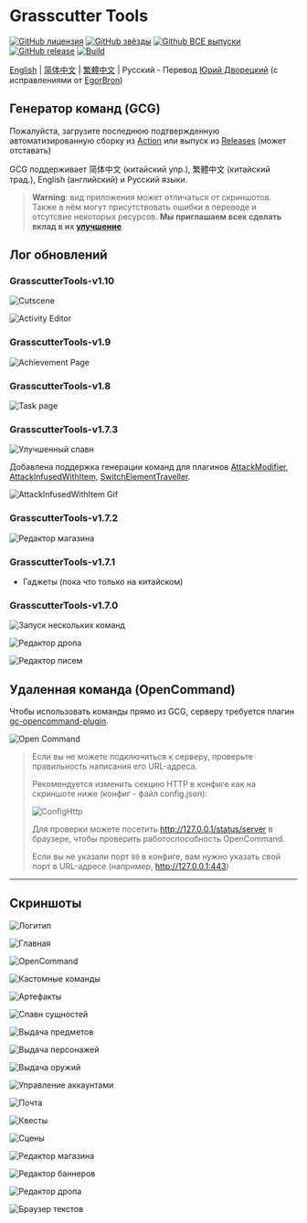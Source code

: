 # Grasscutter Tools

[![GitHub лицензия](https://img.shields.io/github/license/jie65535/GrasscutterCommandGenerator)](https://github.com/jie65535/GrasscutterCommandGenerator/blob/main/LICENSE)
[![GitHub звёзды](https://img.shields.io/github/stars/jie65535/GrasscutterCommandGenerator)](https://github.com/jie65535/GrasscutterCommandGenerator/stargazers)
[![Github ВСЕ выпуски](https://img.shields.io/github/downloads/jie65535/GrasscutterCommandGenerator/total.svg)](https://github.com/jie65535/GrasscutterCommandGenerator/releases)
[![GitHub release](https://img.shields.io/github/v/release/jie65535/GrasscutterCommandGenerator)](https://github.com/jie65535/GrasscutterCommandGenerator/releases/latest)
[![Build](https://github.com/jie65535/GrasscutterCommandGenerator/actions/workflows/build.yml/badge.svg)](https://github.com/jie65535/GrasscutterCommandGenerator/actions/workflows/build.yml)

[English](README.md) | [简体中文](README_zh-cn.md) | [繁體中文](README_zh-tw.md) | Русский - Перевод [Юрий Дворецкий](https://github.com/yurikenjx) (с исправлениями от [EgorBron](https://github.com/EgorBron)) 

## Генератор команд (GCG)

Пожалуйста, загрузите последнюю подтвержденную автоматизированную сборку из [Action](https://github.com/jie65535/GrasscutterCommandGenerator/actions/workflows/build.yml) или выпуск из [Releases](https://github.com/jie65535/GrasscutterCommandGenerator/releases) (может отставать)

GCG поддерживает 简体中文 (китайский упр.), 繁體中文 (китайский трад.), English (английский) и Русский языки.

> **Warning**: вид приложения может отличаться от скриншотов. Также в нём могут присутствовать ошибки в переводе и отсутсвие некоторых ресурсов. **Мы приглашаем всех сделать вклад в их [улучшение](/Source/GrasscutterTools/Resources/ru-ru)**

## Лог обновлений

### GrasscutterTools-v1.10
![Cutscene](Doc/Screenshots-ru/12-Scenes.png)

![Activity Editor](Doc/Screenshots-ru/20-ActivityEditor.png)

### GrasscutterTools-v1.9
![Achievement Page](Doc/Screenshots-ru/19-AchievementPage.png)

### GrasscutterTools-v1.8
![Task page](Doc/Screenshots-ru/18-TaskPage.png)

### GrasscutterTools-v1.7.3
![Улучшенный спавн](Doc/Screenshots-ru/5-Spawn.png)

Добавлена поддержка генерации команд для плагинов [AttackModifier](https://github.com/NotThorny/AttackModifier), [AttackInfusedWithItem](https://github.com/snoobi-seggs/AttackInfusedWithItem), [SwitchElementTraveller](https://github.com/Penelopeep/SwitchElementTraveller).

![AttackInfusedWithItem Gif](Doc/Screenshots/AttackMod.gif)

### GrasscutterTools-v1.7.2
![Редактор магазина](Doc/Screenshots-ru/13-Shop.png)

### GrasscutterTools-v1.7.1
 - Гаджеты (пока что только на китайском)

### GrasscutterTools-v1.7.0

![Запуск нескольких команд](Doc/Screenshots/RunMultipleCommands.png)

![Редактор дропа](Doc/Screenshots-ru/15-Drops.png)

![Редактор писем](Doc/Screenshots-ru/10-Mail.png)

## Удаленная команда (OpenCommand)

Чтобы использовать команды прямо из GCG, серверу требуется плагин [gc-opencommand-plugin](https://github.com/jie65535/gc-opencommand-plugin).

![Open Command](Doc/Screenshots/OpenCommand.gif)

> Если вы не можете подключиться к серверу, проверьте правильность написания его URL-адреса.
>
> Рекомендуется изменить секцию HTTP в конфиге как на скриншоте ниже (конфиг - файл config.json):
>
> ![ConfigHttp](Doc/Screenshots/ConfigHttp.png)
>
> Для проверки можете посетить http://127.0.0.1/status/server в браузере, чтобы проверить работоспособность OpenCommand.
>
> Если вы не указали порт `80` в конфиге, вам нужно указать свой порт в URL-адресе (например, http://127.0.0.1:443)

---

## Скриншоты

![Логитип](Doc/Screenshots/GrasscutterLogo.png)

![Главная](Doc/Screenshots-ru/1-Home.png)

![OpenCommand](Doc/Screenshots-ru/2-Opencommand.png)

![Кастомные команды](Doc/Screenshots-ru/3-Custom.png)

![Артефакты](Doc/Screenshots-ru/4-Artifacts.png)

![Спавн сущностей](Doc/Screenshots-ru/5-Spawn.png)

![Выдача предметов](Doc/Screenshots-ru/6-Give.png)

![Выдача персонажей](Doc/Screenshots-ru/7-Character.png)

![Выдача оружий](Doc/Screenshots-ru/8-Weapons.png)

![Управление аккаунтами](Doc/Screenshots-ru/9-Accounts.png)

![Почта](Doc/Screenshots-ru/10-Mail.png)

![Квесты](Doc/Screenshots-ru/11-Quests.png)

![Сцены](Doc/Screenshots-ru/12-Scenes.png)

![Редактор магазина](Doc/Screenshots-ru/13-Shop.png)

![Редактор баннеров](Doc/Screenshots-ru/14-Gachas.png)

![Редактор дропа](Doc/Screenshots-ru/14-Drops.png)

![Браузер текстов](Doc/Screenshots-ru/16-Textmaps.png)